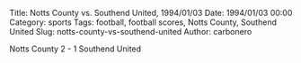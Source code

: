 Title: Notts County vs. Southend United, 1994/01/03
Date: 1994/01/03 00:00
Category: sports
Tags: football, football scores, Notts County, Southend United
Slug: notts-county-vs-southend-united
Author: carbonero


Notts County 2 - 1 Southend United
